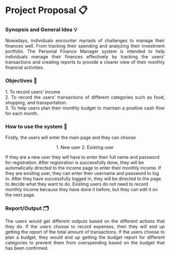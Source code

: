 # Project Proposal 📋
### Synopsis and General Idea 💡
<p align="justify"> 
Nowadays, individuals encounter myriads of challenges to manage their finances well. From tracking their spending and analyzing their investment portfolio. The Personal Finance Manager system is intended to help individuals manage their finances effectively by tracking the users' transactions and creating reports to provide a clearer view of their monthly financial activities. 
</p>

### Objectives 🔮
<p align="justify"> 
1. To record users’ income
   <br/>
2. To record the users’ transactions of different categories such as food, shopping, and transportation.
   <br/>
3. To help users plan their monthly budget to maintain a positive cash flow for each month.
</p>

   
### How to use the system 📝

<p align="justify"> 
Firstly, the users will enter the main page and they can choose
<p align="center">
1. New user
2. Existing user 
</p>
If they are a new user they will have to enter their full name and password for registration. After registration is successfully done, they will be automatically directed to the income page to enter their monthly income.
If they are existing user, they can enter their username and password to log in. After they have successfully logged in, they will be directed to the page to decide what they want to do. Existing users do not need to record monthly income because they have done it before, but they can edit it on the next page.</p>



### Report/Output 🗂


 <p align="justify"> 
The users would get different outputs based on the different actions that they do. If the users choose to record expenses, then they will end up getting the report of the total amount of transactions. If the users choose to plan a budget, they would end up getting the budget report for different categories to prevent them from overspending based on the budget that has been confirmed. </p>
